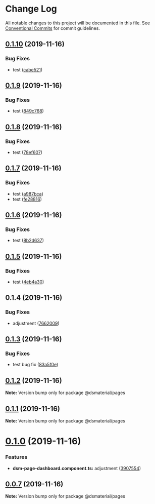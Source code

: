 # Change Log

All notable changes to this project will be documented in this file.
See [Conventional Commits](https://conventionalcommits.org) for commit guidelines.

## [0.1.10](https://github.com/diegoavieira/dsmaterial-workspace/compare/v0.1.9...v0.1.10) (2019-11-16)

### Bug Fixes

- test ([cabe521](https://github.com/diegoavieira/dsmaterial-workspace/commit/cabe52184734f62b5d88169e79e5d8b37569830c))

## [0.1.9](https://github.com/diegoavieira/dsmaterial-workspace/compare/v0.1.8...v0.1.9) (2019-11-16)

### Bug Fixes

- test ([849c768](https://github.com/diegoavieira/dsmaterial-workspace/commit/849c768591a31e5618afd118528805dcd7ca61ac))

## [0.1.8](https://github.com/diegoavieira/dsmaterial-workspace/compare/v0.1.7...v0.1.8) (2019-11-16)

### Bug Fixes

- test ([78ef607](https://github.com/diegoavieira/dsmaterial-workspace/commit/78ef60778f68ceab7fb27823d38c89ce690aad7a))

## [0.1.7](https://github.com/diegoavieira/dsmaterial-workspace/compare/v0.1.6...v0.1.7) (2019-11-16)

### Bug Fixes

- test ([a987bca](https://github.com/diegoavieira/dsmaterial-workspace/commit/a987bca95920346c024208b06eb47459e0f4a9cb))
- test ([fe28816](https://github.com/diegoavieira/dsmaterial-workspace/commit/fe2881602b78b8b7d4a47f5a7b09b1e15033d0c3))

## [0.1.6](https://github.com/diegoavieira/dsmaterial-workspace/compare/v0.1.5...v0.1.6) (2019-11-16)

### Bug Fixes

- test ([8b2d637](https://github.com/diegoavieira/dsmaterial-workspace/commit/8b2d637e364858dfd8cc1714d34068aff7c6f3ca))

## [0.1.5](https://github.com/diegoavieira/dsmaterial-workspace/compare/v0.1.3...v0.1.5) (2019-11-16)

### Bug Fixes

- test ([4eb4a30](https://github.com/diegoavieira/dsmaterial-workspace/commit/4eb4a30d9730cd671517954f82712c29122a60e2))

## 0.1.4 (2019-11-16)

### Bug Fixes

- adjustment ([7662009](https://github.com/diegoavieira/dsmaterial-workspace/commit/76620094e94b0aa2588af9362f8cb6e8c9b22fa0))

## [0.1.3](https://github.com/diegoavieira/dsmaterial-workspace/compare/v0.1.2...v0.1.3) (2019-11-16)

### Bug Fixes

- test bug fix ([83a5f0e](https://github.com/diegoavieira/dsmaterial-workspace/commit/83a5f0ecf93b8f6430a99004efef2add6f51ddd0))

## [0.1.2](https://github.com/diegoavieira/dsmaterial-workspace/compare/v0.1.1...v0.1.2) (2019-11-16)

**Note:** Version bump only for package @dsmaterial/pages

## [0.1.1](https://github.com/diegoavieira/dsmaterial-workspace/compare/v0.1.0...v0.1.1) (2019-11-16)

**Note:** Version bump only for package @dsmaterial/pages

# [0.1.0](https://github.com/diegoavieira/dsmaterial-workspace/compare/v0.0.7...v0.1.0) (2019-11-16)

### Features

- **dsm-page-dashboard.component.ts:** adjustment ([3907554](https://github.com/diegoavieira/dsmaterial-workspace/commit/39075548e6956756644a7d3caa105118bf5dd2ef))

## [0.0.7](https://github.com/diegoavieira/dsmaterial-workspace/compare/v0.0.6...v0.0.7) (2019-11-16)

**Note:** Version bump only for package @dsmaterial/pages
